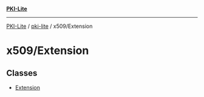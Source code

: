 [**PKI-Lite**](../../../README.md)

---

[PKI-Lite](../../../README.md) / [pki-lite](../../README.md) / x509/Extension

# x509/Extension

## Classes

- [Extension](classes/Extension.md)
